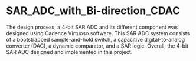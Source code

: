 # SAR_ADC_with_Bi-direction_CDAC
The design process, a 4-bit SAR ADC and its different component was designed using Cadence Virtuoso software. This SAR ADC system consists of a bootstrapped sample-and-hold switch, a capacitive digital-to-analog converter (DAC), a dynamic comparator, and a SAR logic. Overall, the 4-bit SAR ADC designed and implemented in this project.
